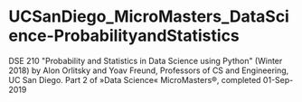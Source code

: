 # UCSanDiego_MicroMasters_DataScience-ProbabilityandStatistics
DSE 210 "Probability and Statistics in Data Science using Python" (Winter 2018) by Alon Orlitsky and Yoav Freund, Professors of CS and Engineering, UC San Diego. Part 2 of »Data Science« MicroMasters®, completed 01-Sep-2019
